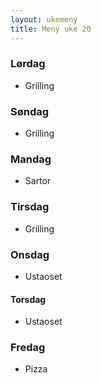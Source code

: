 ```yaml
---
layout: ukemeny
title: Meny uke 20
---
```


### Lørdag

- Grilling

### Søndag

- Grilling

### Mandag

- Sartor

### Tirsdag

- Grilling

### Onsdag

- Ustaoset

#### Torsdag

- Ustaoset

### Fredag

- Pizza

